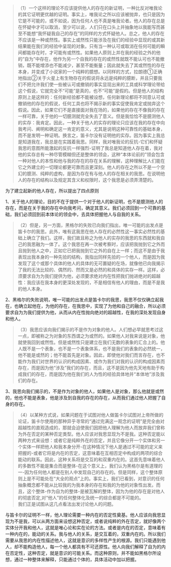 <blockquote data-pid="yOr0XW4P">（1）一个这样的理论不应该提供他人的存在的新证明，一种比反对唯我论的其它证明更优越的证明。事实上，唯我论之所以应该被抛弃，也只是因为它是不可能的，或不如说，因为任何人也不真是唯我论者。他人的存在总是在怀疑中才可以取消，至少可以说，人们只在口头上并抽象地以我能写而甚至不能想“我怀疑我自己的存在”的同样的方式怀疑他人。总之，他人的存在不应该是一种或然性。事实上或然性只能涉及在我们的经验中显现的或其新结果能在我们的经验中呈现的对象。只有当一种认可或取消在任何可能的瞬间都能存在时，才可能有或然性。如果他人原则上并在我的经验之外的他的“自为”中存在，他作为另一个自我的存在的或然性就既不能认可也不能撤销，既不能增添也不能减少，甚至不能衡量；因此就失去了其或然性的存在本身，并变成了小说家的一个纯粹的臆想。以同样的方式，拉朗德①正确地指出②关于火星上有生物存在的假说将永远是纯粹的臆断，并且只要我们不把允许我们使一些被认可或撤销的事实显现出来的工具或科学理论带给这个假说，它就完全不“可能”是真的，也不“可能”是假的。但是他人的结构原则上是这样的：任何新经验都不能被设想，任何新理论都将不同意认可或撤销他的存在的假说，任何工具也将不揭示新的事实促使我肯定或抛弃这个假说。因此，如果它们不是直接面对我在场的，如果他的存在不像我的存在一样可靠，关于他的一切臆测就完全失去了意义。但是我恰恰不是臆测他人的实存：我肯定。因此，一种关于他人的实存的理论只应该在我的存在中向我考问、阐明和确定这一肯定的意义，尤其是说明这种可靠性的基础本身，而不是发明一种证明。换言之，笛卡尔没有证明他的实存。因为事实上我总是知道我在，我总是在实践着我思。同样，我对唯我论的反抗-它们和怀疑我思的意图所能激起的反抗一样强烈-证明了我总是知道他人存在着，我对他的实存总有一种尽管模糊但还是整体的领会，这种“本体论前的”领会包含一种对他人的本性和他与我的存在的存在关系的理解，这种理解比人们能在它之外建立的一切理论都更可靠而且更深刻。他人的存在之所以不是一个空幻的臆测、纯粹的虚构，是因为存在有与他人的存在相关的我思。在说明他人的存在的结构以及规定其含义和权限时，这个我思是必须弄清楚的。</blockquote><p data-pid="APsen6Vc">为了建立起新的他人存在，所以提出了四点原则</p><p data-pid="n815SgZX">1、关于他人的理论，目的不在于提供一个对于他人的新证明，也不是臆测他人的存在，而是在关于我的存在中向我考问，确定其意义。我们必须回到一个可靠的基础，我们必须回到前本体论的领会中，去具体把握他人与自我的关系。</p><blockquote data-pid="VljQAIlX">（2）但是，另一方面，黑格尔的失败已向我们指出，唯一可能的出发点是笛卡尔的我思。此外，唯有这我思在他人存在的必然性这一事实必然性的基础上确立了我们。这样，我们故且称之为他人的实存的我思的东西就和我自己的我思融为一体了。这个我思在再一次被考察时，应该把我抛到它之外而且抛到他人之中，正如它已把我抛到它之外的自在上一样；而这不是由于我表现出我本身的一种先验的结构，我指出同样先验的一个他人，而是因为我发现了这个或那个具体的他人的具体的无可置疑的在场，就像他已向我揭示了我的无法比较的、偶然的、然而又是必然的和具体的实存一样。这样，必须要求自为为我们提供为他，必须要求绝对内在性把我们抛进绝对的超越性：我应该在我本身的更深处发现的，不是相信有他人的理由，而是不是我的他人本身。</blockquote><p data-pid="jy2148xp">2、黑格尔的失败说明，唯一可能的出发点是笛卡尔的我思，我思不仅仅确立起我在，也确立起他在，为他的存在，在我思中，实现了为他和自己的融合，所以必须要求自为为我们提供为他，从而从内在性抛向绝对的超越性，在我的深处发现自身和他人。</p><blockquote data-pid="8-PJa25W">（3）我思应该向我们揭示的不是作为对象的他人。人们想必早就思考过这一点，即被称之为对象的东西谓之为或然的。如果他人对我来说是对象，他就使我回到或然性。但是或然性只是建立在我们无数的表象的汇合上的。他人既不是一个表象，也不是一个表象体系，也不是我们的表象的必然统一，他不能是或然的；他不能首先是对象。因此，即使他对我们而言存在，也不能作为我们对世界的认识的构成因素、或作为我们对我的认识的构成因素而存在，而是因为他“涉及”我们的存在，而且，这不是因为他先天地有助于构成我们的存在，而是因为他在我们的人为性的经验具体地并“本体地”涉及我们的存在。</blockquote><p data-pid="jyRvl5yP">3、我思向我们揭示的，不是作为对象的他人，如果他人是对象，那么他就是或然的，他也不能是表象，他是涉及到自我的存在的存在，从而我们通过他人把握了自身的存在。</p><blockquote data-pid="EVE5GFsA">（4）以某种方式说，如果问题在于试图对他人做笛卡尔试图对上帝所做的论证，笛卡尔使用的那种异乎寻常的“通过完满这一观念的证明”是完全由对超越性的直观造成的，那就会迫使我们因把他人理解为他人而放弃我们曾称为外在否定的某种否定类型。他人应该对我思显现为不是我。这种否定能以两种方式来设想：或者它是纯粹外在的否定，并且它像分开一个实体和另一个实体一样把他人和我本身分开-在这种情况下他人是通过不可能的定义来把握的-或者它将是内在的否定，这意味着在互相否定中构成的两项的综合能动的联系。因此，这种关系将是交互的和双重内在的。这首先意味着他人的多数性不能是集合而是整体-在这个意义上，我们认为黑格尔是有道理的一-因为任何他人都是在别人中发现自己的存在的。但是同样，这个整体原则上是不可能处在“大全的观点”上的。事实上，我们已看到，对意识的任何抽象概念都不能从比较我的为我本身的存在和我的为他的对象性出发。而且，这个整体-作为自为的整体-是被瓦解的整体，因为为他的存在是对他人的彻底否定,对“他人”的任何整体化及统一的综合都是不可能的。<br>我们正是试图从这几点看法出发讨论他人的问题。</blockquote><p data-pid="My8ltbhE">与笛卡尔的证明不一样，他人理论需要一种内在的否定性奠基。他人应该向我思显现为不是我，可以从两方面来设想这种否定，或者说纯粹的外在否定，就好像两个实体分开我和他人，这就是唯心论和实在论的方法。或者是内在的否定，意味着有一种内在的，能动的关系。我与他人的关系，是交互着的，双重内在的。所以我们需要从我思的内在性描述他人，这就是意识的多样性产生的根源。我们只能遇到他人，却不能构造他人，每一个他人都具有不可还原性。他人向我们解释了自为的内在否定性，这种否定，就是意识的可能关系。而这种原则，并不能如黑格尔所设想，通过一种整体来解释，只能通过个体的，具体活动中加以把握。</p><p></p>